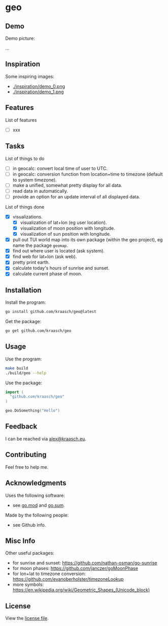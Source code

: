 
# geo

## Demo

Demo picture:

...

<!--
<p align="center">
<img src="./resources/example.png" width="300"/>
</p>
-->

## Inspiration

Some inspiring images:

  - [./inspiration/demo_0.png](./inspiration/demo_0.png)
  - [./inspiration/demo_1.png](./inspiration/demo_1.png)

## Features

List of features

  - [ ] xxx

## Tasks

List of things to do

  - [ ] in geocalc: convert local time of user to UTC.
  - [ ] in geocalc: conversion function from location+time to timezone (default to system timezone).
  - [ ] make a unified, somewhat pretty display for all data.
  - [ ] read data in automatically.
  - [ ] provide an option for an update interval of all displayed data.

List of things done

  - [X] visualizations.
    - [X] visualization of lat+lon (eg user location).
    - [X] visualization of moon position with longitude.
    - [X] visualization of sun position with longitude.
  - [X] pull out TUI world map into its own package (within the geo project), eg name the package `geomap`.
  - [X] find out where user is located (ask system).
  - [X] find web for lat+lon (ask web).
  - [X] pretty print earth.
  - [X] calculate today's hours of sunrise and sunset.
  - [X] calculate current phase of moon.

## Installation

Install the program:

```bash
go install github.com/kraasch/geo@latest
```

Get the package:

```bash
go get github.com/kraasch/geo
```

## Usage

Use the program:

```bash
make build
./build/geo --help
```

Use the package:

```go
import (
  "github.com/kraasch/geo"
)

geo.DoSomething("Hello")
```

## Feedback

I can be reached via [alex@kraasch.eu](mailto:alex@kraasch.eu).

## Contributing

Feel free to help me.

## Acknowledgments

Uses the following software:

  - see [go.mod](./go.mod) and [go.sum](./go.sum).

Made by the following people:

  - see Github info.

## Misc Info

Other useful packages:

  - for sunrise and sunset: https://github.com/nathan-osman/go-sunrise
  - for moon phases: https://github.com/janczer/goMoonPhase
  - for lon+lat to timezone conversion: https://github.com/evanoberholster/timezoneLookup
  - more symbols: https://en.wikipedia.org/wiki/Geometric_Shapes_(Unicode_block)

## License

View the [license file](./LICENSE).

